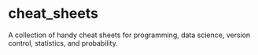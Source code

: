 # cheat_sheets
A collection of handy cheat sheets for programming, data science, version control, statistics, and probability.
